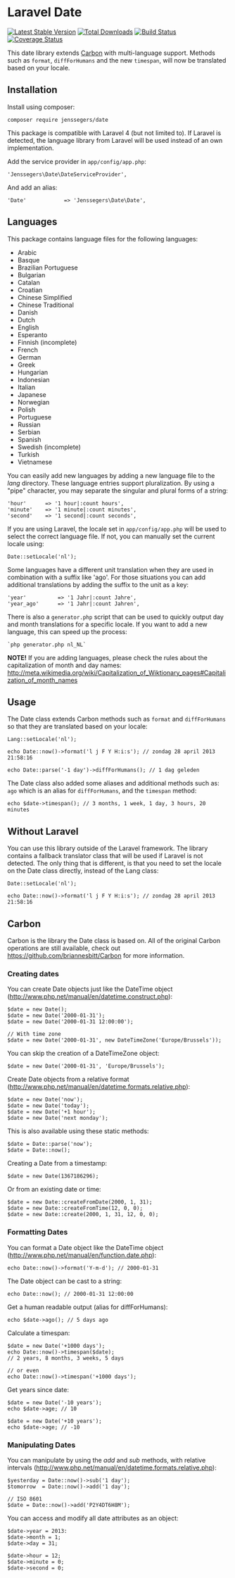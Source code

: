 Laravel Date
============

[![Latest Stable Version](http://img.shields.io/github/release/jenssegers/laravel-date.svg)](https://packagist.org/packages/jenssegers/date) [![Total Downloads](http://img.shields.io/packagist/dm/jenssegers/date.svg)](https://packagist.org/packages/jenssegers/date) [![Build Status](http://img.shields.io/travis/jenssegers/laravel-date.svg)](https://travis-ci.org/jenssegers/laravel-date) [![Coverage Status](http://img.shields.io/coveralls/jenssegers/laravel-date.svg)](https://coveralls.io/r/jenssegers/laravel-date?branch=master)

This date library extends [Carbon](https://github.com/briannesbitt/Carbon) with multi-language support. Methods such as `format`, `diffForHumans` and the new `timespan`, will now be translated based on your locale.

Installation
------------

Install using composer:

    composer require jenssegers/date

This package is compatible with Laravel 4 (but not limited to). If Laravel is detected, the language library from Laravel will be used instead of an own implementation.

Add the service provider in `app/config/app.php`:

    'Jenssegers\Date\DateServiceProvider',

And add an alias:

    'Date'            => 'Jenssegers\Date\Date',

Languages
---------

This package contains language files for the following languages:

 - Arabic
 - Basque
 - Brazilian Portuguese
 - Bulgarian
 - Catalan
 - Croatian
 - Chinese Simplified
 - Chinese Traditional
 - Danish
 - Dutch
 - English
 - Esperanto
 - Finnish (incomplete)
 - French
 - German
 - Greek
 - Hungarian
 - Indonesian
 - Italian
 - Japanese
 - Norwegian
 - Polish
 - Portuguese
 - Russian
 - Serbian
 - Spanish
 - Swedish (incomplete)
 - Turkish
 - Vietnamese

You can easily add new languages by adding a new language file to the *lang* directory. These language entries support pluralization. By using a "pipe" character, you may separate the singular and plural forms of a string:

    'hour'      => '1 hour|:count hours',
    'minute'    => '1 minute|:count minutes',
    'second'    => '1 second|:count seconds',

If you are using Laravel, the locale set in `app/config/app.php` will be used to select the correct language file. If not, you can manually set the current locale using:

    Date::setLocale('nl');

Some languages have a different unit translation when they are used in combination with a suffix like 'ago'. For those situations you can add additional translations by adding the suffix to the unit as a key:

    'year'          => '1 Jahr|:count Jahre',
    'year_ago'      => '1 Jahr|:count Jahren',

There is also a `generator.php` script that can be used to quickly output day and month translations for a specific locale. If you want to add a new language, this can speed up the process:

    `php generator.php nl_NL`

**NOTE!** If you are adding languages, please check the rules about the capitalization of month and day names: http://meta.wikimedia.org/wiki/Capitalization_of_Wiktionary_pages#Capitalization_of_month_names

Usage
-----

The Date class extends Carbon methods such as `format` and `diffForHumans` so that they are translated based on your locale:

    Lang::setLocale('nl');

    echo Date::now()->format('l j F Y H:i:s'); // zondag 28 april 2013 21:58:16

    echo Date::parse('-1 day')->diffForHumans(); // 1 dag geleden

The Date class also added some aliases and additional methods such as: `ago` which is an alias for `diffForHumans`, and the `timespan` method:

    echo $date->timespan(); // 3 months, 1 week, 1 day, 3 hours, 20 minutes

Without Laravel
---------------

You can use this library outside of the Laravel framework. The library contains a fallback translator class that will be used if Laravel is not detected. The only thing that is different, is that you need to set the locale on the Date class directly, instead of the Lang class:

    Date::setLocale('nl');

    echo Date::now()->format('l j F Y H:i:s'); // zondag 28 april 2013 21:58:16

Carbon
------

Carbon is the library the Date class is based on. All of the original Carbon operations are still available, check out https://github.com/briannesbitt/Carbon for more information.

### Creating dates

You can create Date objects just like the DateTime object (http://www.php.net/manual/en/datetime.construct.php):

    $date = new Date();
    $date = new Date('2000-01-31');
    $date = new Date('2000-01-31 12:00:00');

    // With time zone
    $date = new Date('2000-01-31', new DateTimeZone('Europe/Brussels'));

You can skip the creation of a DateTimeZone object:

    $date = new Date('2000-01-31', 'Europe/Brussels');

Create Date objects from a relative format (http://www.php.net/manual/en/datetime.formats.relative.php):

    $date = new Date('now');
    $date = new Date('today');
    $date = new Date('+1 hour');
    $date = new Date('next monday');

This is also available using these static methods:

    $date = Date::parse('now');
    $date = Date::now();

Creating a Date from a timestamp:

    $date = new Date(1367186296);

Or from an existing date or time:

    $date = new Date::createFromDate(2000, 1, 31);
    $date = new Date::createFromTime(12, 0, 0);
    $date = new Date::create(2000, 1, 31, 12, 0, 0);

### Formatting Dates

You can format a Date object like the DateTime object (http://www.php.net/manual/en/function.date.php):

    echo Date::now()->format('Y-m-d'); // 2000-01-31

The Date object can be cast to a string:

    echo Date::now(); // 2000-01-31 12:00:00

Get a human readable output (alias for diffForHumans):

    echo $date->ago(); // 5 days ago

Calculate a timespan:

    $date = new Date('+1000 days');
    echo Date::now()->timespan($date);
    // 2 years, 8 months, 3 weeks, 5 days

    // or even
    echo Date::now()->timespan('+1000 days');

Get years since date:

    $date = new Date('-10 years');
    echo $date->age; // 10

    $date = new Date('+10 years');
    echo $date->age; // -10

### Manipulating Dates

You can manipulate by using the *add* and *sub* methods, with relative intervals (http://www.php.net/manual/en/datetime.formats.relative.php):

    $yesterday = Date::now()->sub('1 day');
    $tomorrow  = Date::now()->add('1 day');

    // ISO 8601
    $date = Date::now()->add('P2Y4DT6H8M');

You can access and modify all date attributes as an object:

    $date->year = 2013:
    $date->month = 1;
    $date->day = 31;

    $date->hour = 12;
    $date->minute = 0;
    $date->second = 0;

